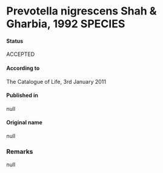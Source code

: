 # Prevotella nigrescens Shah & Gharbia, 1992 SPECIES

#### Status
ACCEPTED

#### According to
The Catalogue of Life, 3rd January 2011

#### Published in
null

#### Original name
null

### Remarks
null